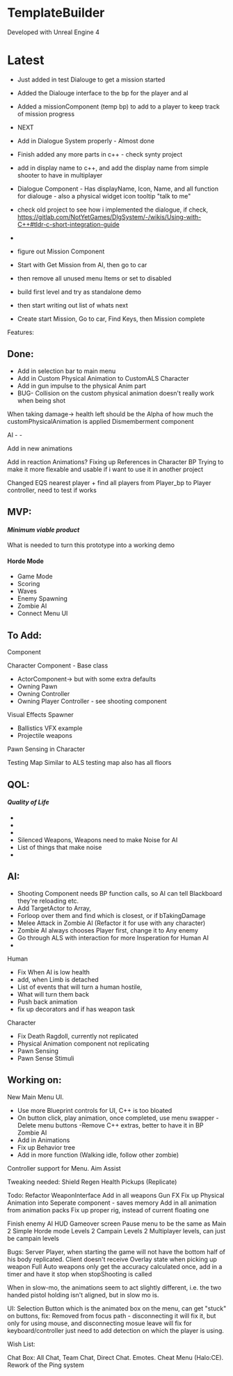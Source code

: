 # TemplateBuilder
Developed with Unreal Engine 4

# Latest
+ Just added in test Dialouge to get a mission started
+ Added the Dialouge interface to the bp for the player and aI 
+ Added a missionComponent (temp bp) to add to a player to keep track of mission progress

+ NEXT 
+ Add in Dialogue System properly - Almost done
+ Finish added any more parts in c++ - check synty project
+ add in display name to c++, and add the display name from simple shooter to have in multiplayer 
+ Dialogue Component - Has displayName, Icon, Name, and all function for dialouge - also a physical widget icon tooltip "talk to me"
+ check old project to see how i implemented the dialogue, if check, 
  https://gitlab.com/NotYetGames/DlgSystem/-/wikis/Using-with-C++#tldr-c-short-integration-guide
+ 
+ figure out Mission Component 
+ Start with Get Mission from AI, then go to car 
+ then remove all unused menu Items or set to disabled
+ build first level and try as standalone demo
+ then start writing out list of whats next 
+ Create start Mission, Go to car, Find Keys, then Mission complete 

Features:

## Done:
+ Add in selection bar to main menu
+ Add in Custom Physical Animation to CustomALS Character
+ Add in gun impulse to the physical Anim part
+ BUG- Collision on the custom physical animation doesn't really work when being shot

When taking damage-> health left should be the Alpha of how much the customPhysicalAnimation is applied
Dismemberment component 

AI - -

Add in new animations

Add in reaction Animations?
Fixing up References in Character BP
Trying to make it more flexable and usable if i want to use it in another project

Changed EQS nearest player + find all players from Player_bp to Player controller, need to test if works

## MVP:
#### _Minimum viable product_
What is needed to turn this prototype into a working demo
#### Horde Mode
- Game Mode
- Scoring
- Waves
- Enemy Spawning
- Zombie AI
- Connect Menu UI

## To Add:
Component

Character Component - Base class
- ActorComponent-> but with some extra defaults
- Owning Pawn
- Owning Controller
- Owning Player Controller - see shooting component

Visual Effects Spawner 
- Ballistics VFX example 
- Projectile weapons


Pawn Sensing in Character

Testing Map
Similar to ALS testing map 
also has all floors 


## QOL:
#### _Quality of Life_
+ 
+ 
+ 
+ Silenced Weapons, Weapons need to make Noise for AI 
+ List of things that make noise 
+ 

## AI:

+ Shooting Component needs BP function calls, so AI can tell Blackboard they're reloading etc.
+ Add TargetActor to Array, 
+ Forloop over them and find which is closest, or if bTakingDamage
+ Melee Attack in Zombie AI (Refactor it for use with any character)
+ Zombie AI always chooses Player first, change it to Any enemy
+ Go through ALS with interaction for more Insperation for Human AI
+ 
Human
+ Fix When AI is low health
+ add,  when Limb is detached 
+ List of events that will turn a human hostile,
+ What will turn them back 
+ Push back animation
+ fix up decorators and if has weapon task 

Character
+ Fix Death Ragdoll, currently not replicated
+ Physical Animation component not replicating
+ Pawn Sensing
+ Pawn Sense Stimuli 

## Working on:
New Main Menu UI.
+ Use more Blueprint controls for UI, C++ is too bloated
+ On button click, play animation, once completed, use menu swapper
-Delete menu buttons 
-Remove C++ extras, better to have it in BP
Zombie AI
+ Add in Animations
+ Fix up Behavior tree 
+ Add in more function (Walking idle, follow other zombie)


Controller support for Menu.
Aim Assist

Tweaking needed:
Shield Regen 
Health Pickups (Replicate)

Todo: 
Refactor WeaponInterface
Add in all weapons 
Gun FX
Fix up Physical Animation into Seperate component - saves memory
Add in all animation from animation packs
Fix up proper rig, instead of current floating one



Finish enemy AI 
HUD 
Gameover screen 
Pause menu to be the same as Main
2 Simple Horde mode Levels
2 Campain Levels
2 Multiplayer levels, can just be campain levels



Bugs:
Server Player, when starting the game will not have the bottom half of his body replicated.
Client doesn't receive Overlay state when picking up weapon
Full Auto weapons only get the accuracy calculated once, add in a timer and have it stop when stopShooting is called

When in slow-mo, the animations seem to act slightly different, i.e. the two handed pistol holding isn't aligned, but in slow mo is.

UI: 
    Selection Button which is the animated box on the menu, can get "stuck" on buttons, 
    fix: Removed from focus path - disconnecting it will fix it, but only for using mouse, 
    and disconnecting mosue leave will fix for keyboard/controller
    just need to add detection on which the player is using.


Wish List: 

Chat Box: All Chat, Team Chat, Direct Chat.
Emotes. 
Cheat Menu (Halo:CE).
Rework of the Ping system 

